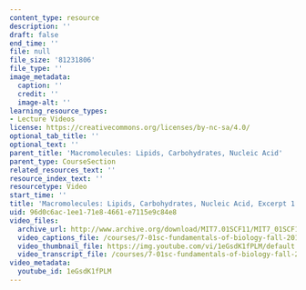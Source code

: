 ```yaml
---
content_type: resource
description: ''
draft: false
end_time: ''
file: null
file_size: '81231806'
file_type: ''
image_metadata:
  caption: ''
  credit: ''
  image-alt: ''
learning_resource_types:
- Lecture Videos
license: https://creativecommons.org/licenses/by-nc-sa/4.0/
optional_tab_title: ''
optional_text: ''
parent_title: 'Macromolecules: Lipids, Carbohydrates, Nucleic Acid'
parent_type: CourseSection
related_resources_text: ''
resource_index_text: ''
resourcetype: Video
start_time: ''
title: 'Macromolecules: Lipids, Carbohydrates, Nucleic Acid, Excerpt 1'
uid: 96d0c6ac-1ee1-71e8-4661-e7115e9c84e8
video_files:
  archive_url: http://www.archive.org/download/MIT7.01SCF11/MIT7_01SCF11_track19_300k.mp4
  video_captions_file: /courses/7-01sc-fundamentals-of-biology-fall-2011/c8817f6dfba054408547d069e1f13056_1eGsdK1fPLM.vtt
  video_thumbnail_file: https://img.youtube.com/vi/1eGsdK1fPLM/default.jpg
  video_transcript_file: /courses/7-01sc-fundamentals-of-biology-fall-2011/714454359fded8aa3fa9d4eec6378c8c_1eGsdK1fPLM.pdf
video_metadata:
  youtube_id: 1eGsdK1fPLM
---
```

